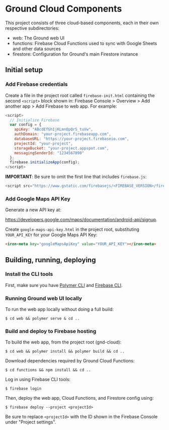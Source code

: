 # Ground Cloud Components

This project consists of three cloud-based components, each in their own respective subdirectories:

* web: The Ground web UI
* functions: Firebase Cloud Functions used to sync with Google Sheets and other data sources
* firestore: Configuration for Ground's main Firestore instance

## Initial setup

### Add Firebase credentials

Create a file in the project root called <code>firebase-init.html</code> containing the second <code>&lt;script&gt;</code> block shown in: Firebase Console > Overview > Add another app > Add Firebase to web app. For example:

```javascript
<script>
  // Initialize Firebase
  var config = {
    apiKey: "ABcdEfGhIjKLmnOpQrS_tuVw",
    authDomain: "your-project.firebaseapp.com",
    databaseURL: "https://your-project.firebaseio.com",
    projectId: "your-project",
    storageBucket: "your-project.appspot.com",
    messagingSenderId: "1234567890"
  };
  firebase.initializeApp(config);
</script>
```

**IMPORTANT**: Be sure to omit the first line that includes <code>firebase.js</code>:

```javascript
<script src="https://www.gstatic.com/firebasejs/<FIREBASE_VERSION>/firebase.js"></script>
```

### Add Google Maps API Key

Generate a new API key at:

https://developers.google.com/maps/documentation/android-api/signup.

Create <code>google-maps-api-key.html</code> in the project root, substituting <code>YOUR_API_KEY</code> for your Google Maps API Key:

```html
<iron-meta key="googleMapsApiKey" value="YOUR_API_KEY"></iron-meta>
```

## Building, running, deploying

### Install the CLI tools

First, make sure you have [Polymer CLI](https://www.npmjs.com/package/polymer-cli) and [Firebase CLI](https://firebase.google.com/docs/cli/).

### Running Ground web UI locally

To run the web app locally without doing a full build:

```
$ cd web && polymer serve & cd ..
```

### Build and deploy to Firebase hosting

To build the web app, from the project root (gnd-cloud):

```
$ cd web && polymer install && polymer build && cd ..
```

Download dependencies required by Ground Cloud Functions:

```
$ cd functions && npm install && cd ..
```

Log in using Firebase CLI tools:

```
$ firebase login
```

Then, deploy the web app, Cloud Functions, and Firestore config using:

```
$ firebase deploy --project <projectId>
```

Be sure to replace <code>&lt;projectId&gt;</code> with the ID shown in the Firebase Console under "Project settings".

